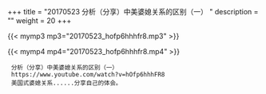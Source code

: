 +++
title = "20170523  分析（分享）中美婆媳关系的区别（一） "
description = ""
weight = 20
+++

{{< mymp3 mp3="20170523_hofp6hhhfr8.mp3" >}}

{{< mymp4 mp4="20170523_hofp6hhhfr8.mp4" >}}

     分析（分享）中美婆媳关系的区别（一） 
     https://www.youtube.com/watch?v=hOfp6hhhFR8 
     美国式婆媳关系......分享自己的体会。 
